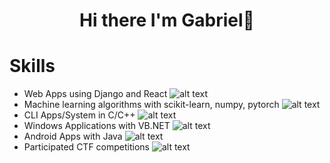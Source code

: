 <h1 align="center">Hi there I'm Gabriel👋</h1>

# Skills 
* Web Apps using Django and React ![alt text](https://img.shields.io/badge/PYTHON-REACT-blue)
* Machine learning algorithms with scikit-learn, numpy, pytorch ![alt text](https://img.shields.io/badge/PYTHON-blue)
* CLI Apps/System in C/C++ ![alt text](https://img.shields.io/badge/C-C++-blue)
* Windows Applications with VB.NET ![alt text](https://img.shields.io/badge/VB_NET-blue)
* Android Apps with Java ![alt text](https://img.shields.io/badge/JAVA-blue)
* Participated CTF competitions ![alt text](https://img.shields.io/badge/CTF-blue)
